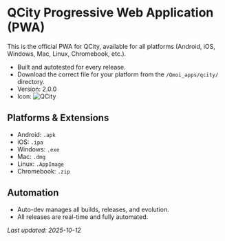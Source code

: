 # QCity Progressive Web Application (PWA)

This is the official PWA for QCity, available for all platforms (Android, iOS, Windows, Mac, Linux, Chromebook, etc.).

- Built and autotested for every release.
- Download the correct file for your platform from the `/Qmoi_apps/qcity/` directory.
- Version: 2.0.0
- Icon: ![QCity](icons/icon-192x192.png)

## Platforms & Extensions
- Android: `.apk`
- iOS: `.ipa`
- Windows: `.exe`
- Mac: `.dmg`
- Linux: `.AppImage`
- Chromebook: `.zip`

## Automation
- Auto-dev manages all builds, releases, and evolution.
- All releases are real-time and fully automated.

_Last updated: 2025-10-12_
